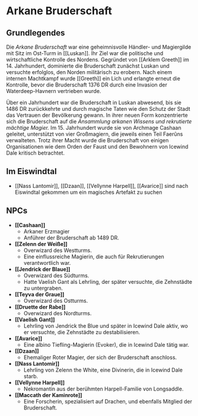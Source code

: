 # Arkane Bruderschaft
## Grundlegendes
Die _Arkane Bruderschaft_ war eine geheimnisvolle Händler- und Magiergilde mit Sitz im Ost-Turm in [[Luskan]]. Ihr Ziel war die politische und wirtschaftliche Kontrolle des Nordens. Gegründet von [[Arklem Greeth]] im 14. Jahrhundert, dominierte die Bruderschaft zunächst Luskan und versuchte erfolglos, den Norden militärisch zu erobern. Nach einem internen Machtkampf wurde [[Greeth]] ein Lich und erlangte erneut die Kontrolle, bevor die Bruderschaft 1376 DR durch eine Invasion der Waterdeep-Havnern vertrieben wurde.

Über ein Jahrhundert war die Bruderschaft in Luskan abwesend, bis sie 1486 DR zurückkehrte und durch magische Taten wie den Schutz der Stadt das Vertrauen der Bevölkerung gewann. In ihrer neuen Form konzentrierte sich die Bruderschaft auf die *Ansammlung arkanen Wissens und rekrutierte mächtige Magier.* Im 15. Jahrhundert wurde sie von Archmage Cashaan geleitet, unterstützt von vier Großmagiern, die jeweils einen Teil Faerûns verwalteten. Trotz ihrer Macht wurde die Bruderschaft von einigen Organisationen wie dem Orden der Faust und den Bewohnern von Icewind Dale kritisch betrachtet.



## Im Eiswindtal
- [[Nass Lantomir]], [[Dzaan]], [[Vellynne Harpell]], [[Avarice]] sind nach Eiswindtal gekommen um ein magisches Artefakt zu suchen

## NPCs
-   **[[Cashaan]]**
	-   Arkaner Erzmagier
	-   Anführer der Bruderschaft ab 1489 DR.
-   **[[Zelenn der Weiße]]**   
    -   Overwizard des Westturms.
    -   Eine einflussreiche Magierin, die auch für Rekrutierungen verantwortlich war.
-   **[[Jendrick der Blaue]]**    
    -   Overwizard des Südturms.
    -   Hatte Vaelish Gant als Lehrling, der später versuchte, die Zehnstädte zu untergraben.
-   **[[Teyva der Graue]]**    
    -   Overwizard des Ostturms.
-   **[[Druette der Rabe]]**    
    -   Overwizard des Nordturms.
-   **[[Vaelish Gant]]**    
    -   Lehrling von Jendrick the Blue und später in Icewind Dale aktiv, wo er versuchte, die Zehnstädte zu destabilisieren.
-   **[[Avarice]]**    
    -   Eine albino Tiefling-Magierin (Evoker), die in Icewind Dale tätig war.
-   **[[Dzaan]]**    
    -   Ehemaliger Roter Magier, der sich der Bruderschaft anschloss.
-   **[[Nass Lantomir]]**    
    -   Lehrling von Zelenn the White, eine Divinerin, die in Icewind Dale starb.
-   **[[Vellynne Harpell]]**    
    -   Nekromantin aus der berühmten Harpell-Familie von Longsaddle.
-   **[[Maccath der Kaminrote]]**    
    -   Eine Forscherin, spezialisiert auf Drachen, und ebenfalls Mitglied der Bruderschaft.